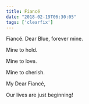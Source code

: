 ```yaml
---
title: Fiancé
date: "2018-02-19T06:30:05"
tags: ['clearfix']
---
```


Fiancé. Dear Blue, forever mine.

Mine to hold.

Mine to love.

Mine to cherish.

My Dear Fiancé,

Our lives are just beginning!